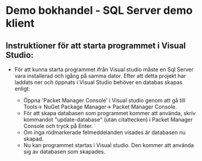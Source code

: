 # Demo bokhandel - SQL Server demo klient
## Instruktioner för att starta programmet i Visual Studio:
- För att kunna starta programmet ifrån Visual studio måste en Sql Server vara installerad och igång på samma dator. Efter att detta projekt har laddats ner och öppnats i Visual Studio behöver en databas skapas enligt:

  - Öppna 'Packet Manager Console' i Visual studio genom att gå till Tools-> NuGet Package Manager-> Packet Manager Console.
  - För att skapa databasen som programmet kommer att använda, skriv kommandot "update-database" (utan citattecken) i Packet Manager Console och tryck på Enter.
  - Om inga rödmarkerade felmeddelanden visades är databasen nu skapad.
  - Nu kan programmet startas i Visual studio. Den kommer att använda sig av databasen som skapades.
